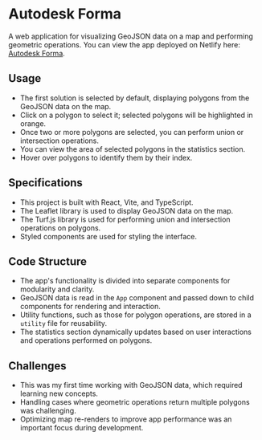 # Autodesk Forma

A web application for visualizing GeoJSON data on a map and performing geometric operations. You can view the app deployed on Netlify here: [Autodesk Forma](https://autodesk-forma.netlify.app/).

## Usage

- The first solution is selected by default, displaying polygons from the GeoJSON data on the map.
- Click on a polygon to select it; selected polygons will be highlighted in orange.
- Once two or more polygons are selected, you can perform union or intersection operations.
- You can view the area of selected polygons in the statistics section.
- Hover over polygons to identify them by their index.

## Specifications

- This project is built with React, Vite, and TypeScript.
- The Leaflet library is used to display GeoJSON data on the map.
- The Turf.js library is used for performing union and intersection operations on polygons.
- Styled components are used for styling the interface.

## Code Structure

- The app's functionality is divided into separate components for modularity and clarity.
- GeoJSON data is read in the `App` component and passed down to child components for rendering and interaction.
- Utility functions, such as those for polygon operations, are stored in a `utility` file for reusability.
- The statistics section dynamically updates based on user interactions and operations performed on polygons.

## Challenges

- This was my first time working with GeoJSON data, which required learning new concepts.
- Handling cases where geometric operations return multiple polygons was challenging.
- Optimizing map re-renders to improve app performance was an important focus during development.
